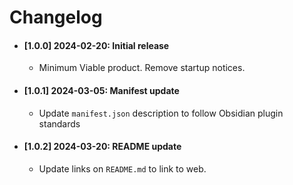 # Changelog

- #### [1.0.0] 2024-02-20: Initial release
  - Minimum Viable product. Remove startup notices.

- #### [1.0.1] 2024-03-05: Manifest update
  - Update `manifest.json` description to follow Obsidian plugin standards

- #### [1.0.2] 2024-03-20: README update
  - Update links on `README.md` to link to web.